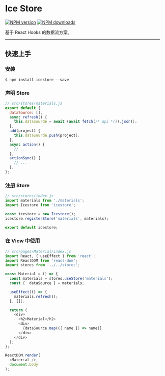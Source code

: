 # Ice Store

[![NPM version](https://img.shields.io/npm/v/icestore.svg?style=flat)](https://npmjs.org/package/icestore)
[![NPM downloads](http://img.shields.io/npm/dm/icestore.svg?style=flat)](https://npmjs.org/package/icestore)

基于 React Hooks 的数据流方案。

---

## 快速上手

### 安装

```
$ npm install icestore --save
```

### 声明 Store

```javascript
// src/stores/materials.js
export default {
  dataSource: [],
  async refresh() {
    this.dataSourde = await (await fetch(/* api */)).json();
  },
  add(project) {
    this.dataSourde.push(project);
  },
  async action() {
    // ...
  },
  actionSync() {
    // ...
  },
};
```

### 注册 Store

```javascript
// src/stores/index.js
import materials from './materials';
import Icestore from 'icestore';

const icestore = new Icestore();
icestore.registerStore('materials', materials);

export default icestore;
```

### 在 View 中使用

```javascript
// src/pages/Material/index.js
import React, { useEffect } from 'react';
import ReactDOM from 'react-dom';
import stores from '../../stores';

const Material = () => {
  const materials = stores.useStore('materials');
  const {  dataSource } = materials;

  useEffect(() => {
    materials.refresh();
  }, []);

  return (
    <div>
      <h2>Material</h2>
      <div>
        {dataSource.map(({ name }) => name)}
      </div>
    </div>
  );
};

ReactDOM.render(
  <Material />,
  document.body
);
```